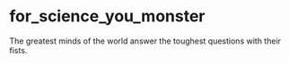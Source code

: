 for_science_you_monster
=======================

The greatest minds of the world answer the toughest questions with their fists.
